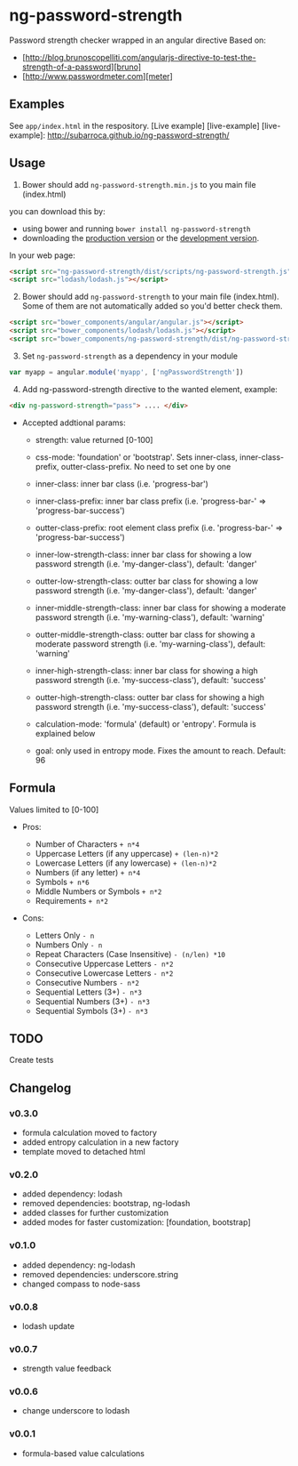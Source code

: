 # ng-password-strength

Password strength checker wrapped in an angular directive
Based on:

*	[http://blog.brunoscopelliti.com/angularjs-directive-to-test-the-strength-of-a-password][bruno]
*	[http://www.passwordmeter.com][meter]

  [bruno]: http://blog.brunoscopelliti.com/angularjs-directive-to-test-the-strength-of-a-password
  [meter]: http://www.passwordmeter.com

## Examples
See `app/index.html` in the respository.
[Live example] [live-example]
[live-example]: http://subarroca.github.io/ng-password-strength/

## Usage

1. Bower should add `ng-password-strength.min.js` to you main file (index.html)

  you can download this by:
  * using bower and running `bower install ng-password-strength`
  * downloading the [production version][min] or the [development version][max].

  [min]: https://raw.github.com/subarroca/ng-password-strength/master/dist/ng-password-strength.min.js
  [max]: https://raw.github.com/subarroca/ng-password-strength/master/dist/ng-password-strength.js

  In your web page:

  ```html
  <script src="ng-password-strength/dist/scripts/ng-password-strength.js"></script>
  <script src="lodash/lodash.js"></script>
  ```

2. Bower should add `ng-password-strength` to your main file (index.html). Some of them are not automatically added so you'd better check them.

  ```html
  <script src="bower_components/angular/angular.js"></script>
  <script src="bower_components/lodash/lodash.js"></script>
  <script src="bower_components/ng-password-strength/dist/ng-password-strength.js"></script>
  ```

3. Set `ng-password-strength` as a dependency in your module
  ```javascript
  var myapp = angular.module('myapp', ['ngPasswordStrength'])
  ```

4. Add ng-password-strength directive to the wanted element, example:
  ```html
  <div ng-password-strength="pass"> .... </div>
  ```

* Accepted addtional params:

  * strength: value returned [0-100]

  * css-mode: 'foundation' or 'bootstrap'. Sets inner-class, inner-class-prefix, outter-class-prefix. No need to set one by one
  * inner-class: inner bar class (i.e. 'progress-bar')
  * inner-class-prefix: inner bar class prefix (i.e. 'progress-bar-' => 'progress-bar-success')
  * outter-class-prefix: root element class prefix (i.e. 'progress-bar-' => 'progress-bar-success')
  * inner-low-strength-class: inner bar class for showing a low password strength (i.e. 'my-danger-class'), default: 'danger'
  * outter-low-strength-class: outter bar class for showing a low password strength (i.e. 'my-danger-class'), default: 'danger'
  * inner-middle-strength-class: inner bar class for showing a moderate password strength (i.e. 'my-warning-class'), default: 'warning'
  * outter-middle-strength-class: outter bar class for showing a moderate password strength (i.e. 'my-warning-class'), default: 'warning'
  * inner-high-strength-class: inner bar class for showing a high password strength (i.e. 'my-success-class'), default: 'success'
  * outter-high-strength-class: outter bar class for showing a high password strength (i.e. 'my-success-class'), default: 'success'

  * calculation-mode: 'formula' (default) or 'entropy'. Formula is explained below
  * goal: only used in entropy mode. Fixes the amount to reach. Default: 96


## Formula
Values limited to [0-100]

* Pros:

  * Number of Characters `+ n*4`
  * Uppercase Letters (if any uppercase)  `+ (len-n)*2`
  * Lowercase Letters (if any lowercase)  `+ (len-n)*2`
  * Numbers (if any letter)  `+ n*4`
  * Symbols  `+ n*6`
  * Middle Numbers or Symbols  `+ n*2`
  * Requirements `+ n*2`

* Cons:

  * Letters Only `- n`
  * Numbers Only `- n`
  * Repeat Characters (Case Insensitive) `- (n/len) *10`
  * Consecutive Uppercase Letters  `- n*2`
  * Consecutive Lowercase Letters  `- n*2`
  * Consecutive Numbers  `- n*2`
  * Sequential Letters (3+)  `- n*3`
  * Sequential Numbers (3+)  `- n*3`
  * Sequential Symbols (3+)  `- n*3`

## TODO
Create tests

## Changelog
### v0.3.0
* formula calculation moved to factory
* added entropy calculation in a new factory
* template moved to detached html

### v0.2.0
* added dependency: lodash
* removed dependencies: bootstrap, ng-lodash
* added classes for further customization
* added modes for faster customization: [foundation, bootstrap]

### v0.1.0
* added dependency: ng-lodash
* removed dependencies: underscore.string
* changed compass to node-sass

### v0.0.8
* lodash update

### v0.0.7
* strength value feedback

### v0.0.6
* change underscore to lodash

### v0.0.1
* formula-based value calculations
